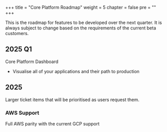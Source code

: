 +++
title = "Core Platform Roadmap"
weight = 5
chapter = false
pre = ""
+++

This is the roadmap for features to be developed over the next quarter. It is always subject to change
based on the requirements of the current beta customers.

## 2025 Q1

Core Platform Dashboard
* Visualise all of your applications and their path to production

## 2025

Larger ticket items that will be prioritised as users request them.

### AWS Support

Full AWS parity with the current GCP support

